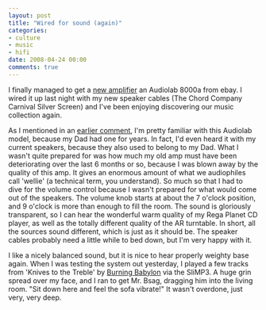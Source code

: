 ```yaml
---
layout: post
title: "Wired for sound (again)"
categories:
- culture
- music
- hifi
date: 2008-04-24 00:00
comments: true
---
```


<p>I finally managed to get a <a href="http://www.rousette.org.uk/blog/archives/smoky-music/" title="Smoky Music">new amplifier</a> an Audiolab 8000a from ebay. I wired it up last night with my new speaker cables (The Chord Company Carnival Silver Screen) and I've been enjoying discovering our music collection again.</p>

<p>As I mentioned in an <a href="http://www.rousette.org.uk/blog/archives/smoky-music/#11395">earlier comment</a>, I'm pretty familiar with this Audiolab model, because my Dad had one for years. In fact, I'd even heard it with my current speakers, because they also used to belong to my Dad. What I wasn't quite prepared for was how much my old amp must have been deteriorating over the last 6 months or so, because I was blown away by the quality of this amp. It gives an enormous amount of what we audiophiles call 'wellie' (a technical term, you understand). So much so that I had to dive for the volume control because I wasn't prepared for what would come out of the speakers. The volume knob starts at about the 7 o'clock position, and 9 o'clock is more than enough to fill the room. The sound is gloriously transparent, so I can hear the wonderful warm quality of my Rega Planet CD player, as well as the totally different quality of the AR turntable. In short, all the sources sound different, which is just as it should be. The speaker cables probably need a little while to bed down, but I'm very happy with it.</p>

<p>I like a nicely balanced sound, but it is nice to hear properly weighty base again. When I was testing the system out yesterday, I played a few tracks from 'Knives to the Treble' by <a href="http://magnatune.com/artists/albums/babylon-knives/">Burning Babylon</a> via the SliMP3. A huge grin spread over my face, and I ran to get Mr. Bsag, dragging him into the living room. "Sit down here and feel the sofa vibrate!" It wasn't overdone, just very, very deep.</p>


